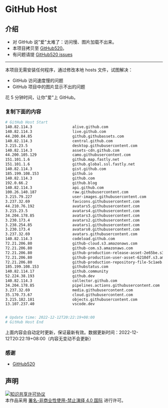 # GitHub Host
## 介绍
- 对 GitHub 说"爱"太难了：访问慢、图片加载不出来。
- 本项目拷贝至 [GitHub520](https://github.com/521xueweihan/GitHub520)。
- 有问题请提 [GitHub520 issues](https://github.com/521xueweihan/GitHub520/issues/new)

---

本项目无需安装任何程序，通过修改本地 hosts 文件，试图解决：
- GitHub 访问速度慢的问题
- GitHub 项目中的图片显示不出的问题

花 5 分钟时间，让你"爱"上 GitHub。

### 复制下面的内容
```bash
# GitHub Host Start
140.82.114.3                  alive.github.com
140.82.114.3                  live.github.com
44.200.84.85                  github.githubassets.com
140.82.114.3                  central.github.com
3.215.23.5                    desktop.githubusercontent.com
140.82.114.3                  assets-cdn.github.com
44.200.105.129                camo.githubusercontent.com
151.101.1.6                   github.map.fastly.net
151.101.1.6                   github.global.ssl.fastly.net
140.82.114.3                  gist.github.com
185.199.108.153               github.io
140.82.114.3                  github.com
192.0.66.2                    github.blog
140.82.114.3                  api.github.com
100.26.140.187                raw.githubusercontent.com
3.215.79.227                  user-images.githubusercontent.com
3.237.32.69                   favicons.githubusercontent.com
44.210.76.192                 avatars5.githubusercontent.com
3.215.23.5                    avatars4.githubusercontent.com
34.204.178.85                 avatars3.githubusercontent.com
3.230.173.4                   avatars2.githubusercontent.com
3.238.254.85                  avatars1.githubusercontent.com
3.230.173.4                   avatars0.githubusercontent.com
3.237.32.69                   avatars.githubusercontent.com
140.82.114.3                  codeload.github.com
72.21.206.80                  github-cloud.s3.amazonaws.com
72.21.206.80                  github-com.s3.amazonaws.com
72.21.206.80                  github-production-release-asset-2e65be.s3.amazonaws.com
72.21.206.80                  github-production-user-asset-6210df.s3.amazonaws.com
72.21.206.80                  github-production-repository-file-5c1aeb.s3.amazonaws.com
185.199.108.153               githubstatus.com
140.82.114.17                 github.community
52.224.38.193                 github.dev
140.82.114.3                  collector.github.com
34.204.178.85                 pipelines.actions.githubusercontent.com
3.237.32.69                   media.githubusercontent.com
35.170.73.67                  cloud.githubusercontent.com
3.215.182.181                 objects.githubusercontent.com
13.107.237.40                 vscode.dev


# Update time: 2022-12-12T20:22:19+08:00
# GitHub Host End

```
上面内容会自动定时更新，保证最新有效。数据更新时间：2022-12-12T20:22:19+08:00（内容无变动不会更新）

### 感谢

- [GitHub520](https://github.com/521xueweihan/GitHub520)

## 声明
<a rel="license" href="https://creativecommons.org/licenses/by-nc-nd/4.0/deed.zh"><img alt="知识共享许可协议" style="border-width: 0" src="https://licensebuttons.net/l/by-nc-nd/4.0/88x31.png"></a><br>本作品采用 <a rel="license" href="https://creativecommons.org/licenses/by-nc-nd/4.0/deed.zh">署名-非商业性使用-禁止演绎 4.0 国际</a> 进行许可。